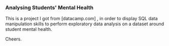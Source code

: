 ### Analysing Students' Mental Health

This is a project I got from [datacamp.com] ,  in order to display SQL data manipulation skills to perform exploratory data analysis on a dataset around student mental health.

Cheers.
